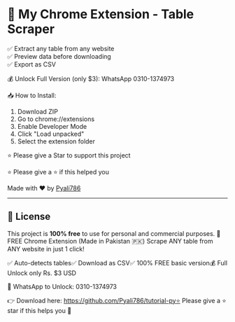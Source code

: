 # 🧩 My Chrome Extension - Table Scraper

✅ Extract any table from any website  
✅ Preview data before downloading  
✅ Export as CSV

💰 Unlock Full Version (only $3): WhatsApp 0310-1374973

📥 How to Install:
1. Download ZIP
2. Go to chrome://extensions
3. Enable Developer Mode
4. Click "Load unpacked"
5. Select the extension folder

⭐ Please give a Star to support this project


⭐ Please give a ⭐ if this helped you


Made with ❤️ by [Pyali786](https://github.com/Pyali786)

---

## 📄 License

This project is **100% free** to use for personal and commercial purposes.
🔧 FREE Chrome Extension (Made in Pakistan 🇵🇰)
Scrape ANY table from ANY website in just 1 click!

✅ Auto-detects tables✅ Download as CSV✅ 100% FREE basic version💰 Full Unlock only Rs. $3 USD

📲 WhatsApp to Unlock: 0310-1374973

👉 Download here: https://github.com/Pyali786/tutorial-py⭐ Please give a ⭐ star if this helps you 🙏
